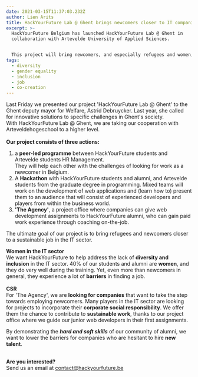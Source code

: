 ```yaml
---
date: 2021-03-15T11:37:03.232Z
author: Lien Arits
title: HackYourFuture Lab @ Ghent brings newcomers closer to IT companies.
excerpt: >-
  HackYourFuture Belgium has launched HackYourFuture Lab @ Ghent in
  collaboration with Artevelde University of Applied Sciences.


  This project will bring newcomers, and especially refugees and women, closer to the IT field - thanks to the Social Innovation Fund from the City of Ghent.
tags:
  - diversity
  - gender equality
  - inclusion
  - job
  - co-creation
---
```

Last Friday we presented our project 'HackYourFuture Lab @ Ghent' to the Ghent deputy mayor for Welfare, Astrid Debruycker.
Last year, she called for innovative solutions to specific challenges in Ghent's society.
\
With HackYourFuture Lab @ Ghent, we are taking our cooperation with Arteveldehogeschool to a higher level.
\
\
**Our project consists of three actions:**

1. a **peer-led programme** between HackYourFuture students and Artevelde students HR Management.\
   They will help each other with the challenges of looking for work as a newcomer in Belgium.
2. A **Hackathon** with HackYourFuture students and alumni, and Artevelde students from the graduate degree in programming.
   Mixed teams will work on the development of web applications and (learn how to) present them to an audience that will consist of experienced developers and players from within the business world.
3. **'The Agency'**, a project office where companies can give web development assignments to HackYourFuture alumni, who can gain paid work experience through coaching on-the-job.

The ultimate goal of our project is to bring refugees and newcomers closer to a sustainable job in the IT sector.

**Women in the IT sector**\
We want HackYourFuture to help address the lack of **diversity and inclusion** in the IT sector.
40% of our students and alumni are **women**, and they do very well during the training. Yet, even more than newcomers in general, they experience a lot of **barriers** in finding a job.\
**\
CSR**\
For 'The Agency', we are **looking for companies** that want to take the step towards employing newcomers. Many players in the IT sector are looking for projects to incorporate their **corporate social responsibility**. We offer them the chance to contribute to **sustainable work**, thanks to our project office where we guide our junior web developers in their first assignments.

By demonstrating the ***hard and soft skills*** of our community of alumni, we want to lower the barriers for companies who are hesitant to hire **new talent**.


\
**Are you interested?**\
Send us an email at contact@hackyourfuture.be